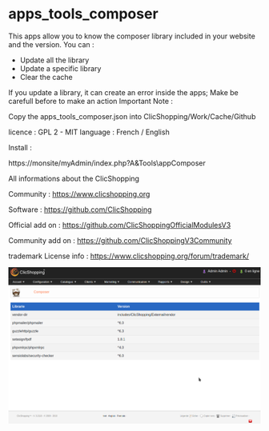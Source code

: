# apps_tools_composer

This apps allow you to know the composer library included in your website and the version.
You can :
- Update all the library
- Update a specific library
- Clear the cache

If you update a library, it can create an error inside the apps; Make be carefull before to make an action
Important Note :

Copy the apps_tools_composer.json into ClicShopping/Work/Cache/Github

licence  : GPL 2 - MIT
language : French / English

Install :

https://monsite/myAdmin/index.php?A&Tools\appComposer


All informations about the ClicShopping

Community : https://www.clicshopping.org

Software : https://github.com/ClicShopping

Official add on : https://github.com/ClicShoppingOfficialModulesV3

Community add on : https://github.com/ClicShoppingV3Community

trademark License info : https://www.clicshopping.org/forum/trademark/
 


![image](https://github.com/ClicShoppingOfficialModulesV3/apps_tools_composer/blob/master/ModuleInfosJson/image.png)
